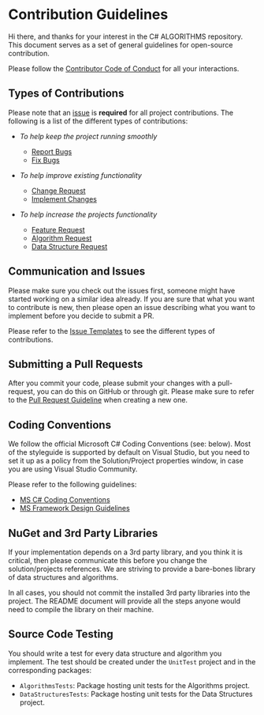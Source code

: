 # Contribution Guidelines

Hi there, and thanks for your interest in the C# ALGORITHMS repository. This document serves as a set of general guidelines for open-source contribution.

Please follow the [Contributor Code of Conduct](CODE_OF_CONDUCT.md) for all your interactions.

## Types of Contributions

Please note that an [issue](https://github.com/aalhour/C-Sharp-Algorithms/issues) is **required** for all project contributions. The following is a list of the different types of contributions:

- _To help keep the project running smoothly_
    - [Report Bugs](https://github.com/aalhour/C-Sharp-Algorithms/issues)
    - [Fix Bugs](https://github.com/aalhour/C-Sharp-Algorithms/issues)

- _To help improve existing functionality_
    - [Change Request](https://github.com/aalhour/C-Sharp-Algorithms/issues)
    - [Implement Changes](https://github.com/aalhour/C-Sharp-Algorithms/issues)

- _To help increase the projects functionality_
    - [Feature Request](https://github.com/aalhour/C-Sharp-Algorithms/issues)
    - [Algorithm Request](https://github.com/aalhour/C-Sharp-Algorithms/issues)
    - [Data Structure Request](https://github.com/aalhour/C-Sharp-Algorithms/issues)

## Communication and Issues

Please make sure you check out the issues first, someone might have started working on a similar idea already. If you are sure that what you want to contribute is new, then please open an issue describing what you want to implement before you decide to submit a PR.

Please refer to the [Issue Templates](ISSUE_TEMPLATE) to see the different types of contributions.

## Submitting a Pull Requests

After you commit your code, please submit your changes with a pull-request, you can do this on GitHub or through git. Please make sure to refer to the [Pull Request Guideline](PULL_REQUEST_TEMPLATE.md) when creating a new one.

## Coding Conventions

We follow the official Microsoft C# Coding Conventions (see: below). Most of the styleguide is supported by default on Visual Studio, but you need to set it up as a policy from the Solution/Project properties window, in case you are using Visual Studio Community.

Please refer to the following guidelines:

  * [MS C# Coding Conventions](https://docs.microsoft.com/en-us/dotnet/csharp/programming-guide/inside-a-program/coding-conventions)
  * [MS Framework Design Guidelines](https://docs.microsoft.com/en-us/dotnet/standard/design-guidelines/index?redirectedfrom=MSDN)

## NuGet and 3rd Party Libraries

If your implementation depends on a 3rd party library, and you think it is critical, then please communicate this before you change the solution/projects references. We are striving to provide a bare-bones library of data structures and algorithms.

In all cases, you should not commit the installed 3rd party libraries into the project. The README document will provide all the steps anyone would need to compile the library on their machine.

## Source Code Testing

You should write a test for every data structure and algorithm you implement. The test should be created under the `UnitTest` project and in the corresponding packages:

 * `AlgorithmsTests`: Package hosting unit tests for the Algorithms project.
 * `DataStructuresTests`: Package hosting unit tests for the Data Structures project.
